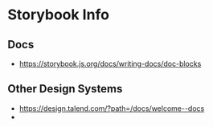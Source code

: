 # Storybook Info

## Docs

- https://storybook.js.org/docs/writing-docs/doc-blocks

## Other Design Systems

- https://design.talend.com/?path=/docs/welcome--docs
-
